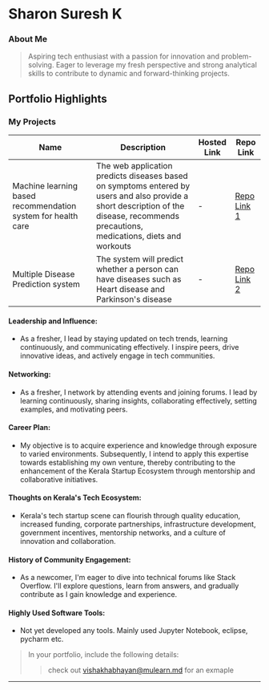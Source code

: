 # Sharon Suresh K

### About Me

> Aspiring tech enthusiast with a passion for innovation and problem-solving. Eager to leverage my fresh perspective and strong analytical skills to contribute to dynamic and forward-thinking projects.



## Portfolio Highlights

### My Projects

| Name                | Description                                                               | Hosted Link                              | Repo Link                                                      |
|---------------------|---------------------------------------------------------------------------|------------------------------------------|----------------------------------------------------------------|
| Machine learning based recommendation system for health care | The web application predicts diseases based on symptoms entered by users and also provide a short description of the disease, recommends precautions, medications, diets and workouts                                              | -  | [Repo Link 1](https://github.com/SharonSureshK/MyProjects)             |
| Multiple Disease Prediction system   | The system will predict whether a person can have diseases such as Heart disease and Parkinson's disease               | -   | [Repo Link 2](https://github.com/SharonSureshK/MyProjects)             |

#### Leadership and Influence:

- As a fresher, I lead by staying updated on tech trends, learning continuously, and communicating effectively. I inspire peers, drive innovative ideas, and actively engage in tech communities.

#### Networking:

- As a fresher, I network by attending events and joining forums. I lead by learning continuously, sharing insights, collaborating effectively, setting examples, and motivating peers.

#### Career Plan:

- My objective is to acquire experience and knowledge through exposure to varied environments. Subsequently, I intend to apply this expertise towards establishing my own venture, thereby contributing to the enhancement of the Kerala Startup Ecosystem through mentorship and collaborative initiatives.

#### Thoughts on Kerala's Tech Ecosystem:

- Kerala's tech startup scene can flourish through quality education, increased funding, corporate partnerships, infrastructure development, government incentives, mentorship networks, and a culture of innovation and collaboration.

#### History of Community Engagement:

-  As a newcomer, I'm eager to dive into technical forums like Stack Overflow. I'll explore questions, learn from answers, and gradually contribute as I gain knowledge and experience. 

#### Highly Used Software Tools:

- Not yet developed any tools. Mainly used Jupyter Notebook, eclipse, pycharm etc.



> In your portfolio, include the following details:
>> check out [vishakhabhayan@mulearn.md](./profiles/vishakhabhayan@mulearn.md) for an exmaple

---
